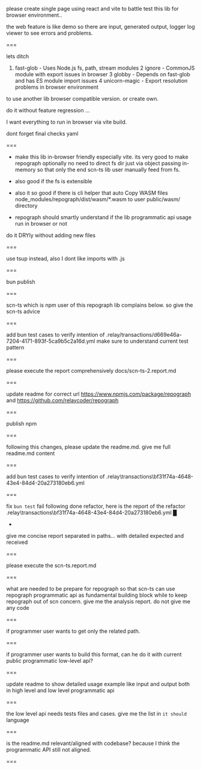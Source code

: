 please create single page using react and vite to battle test this lib for browser environment..

the web feature is like demo so there are input, generated output, logger log viewer to see errors and problems.

===

lets ditch
1. fast-glob - Uses Node.js fs, path, stream modules
2 ignore - CommonJS module with export issues in browser
3 globby - Depends on fast-glob and has ES module import issues
4 unicorn-magic - Export resolution problems in browser environment

to use another lib browser compatible version. or create own.

do it without feature regression ...

I want everything to run in browser via vite build.

dont forget final checks yaml

===

- make this lib in-browser friendly especially vite. its very good to make repograph optionally no need to
direct fs dir just via object passing in-memory so that only the end scn-ts lib user manually feed from fs.

- also good if the fs is extensible

- also it so good if there is cli helper that auto Copy WASM files node_modules/repograph/dist/wasm/*.wasm to user public/wasm/ directory

- repograph should smartly understand if the lib programmatic api usage run in browser or not

do it DRYly without adding new files

===

use tsup instead, also I dont like imports with .js

===

bun publish

===

scn-ts which is npm user of this repograph lib complains below. so give the scn-ts advice

===

add bun test cases to verify intention of  .relay/transactions/d669e46a-7204-4171-893f-5ca9b5c2a16d.yml make sure to understand current test pattern

===

please execute the report comprehensively docs/scn-ts-2.report.md

===

update readme for correct url https://www.npmjs.com/package/repograph and https://github.com/relaycoder/repograph

===

publish npm

===

following this changes, please update the readme.md. give me full readme.md content

===

add bun test cases to verify intention of .relay\transactions\bf31f74a-4648-43e4-84d4-20a273180eb6.yml

===

fix `bun test` fail following done refactor, here is the report of the refactor .relay\transactions\bf31f74a-4648-43e4-84d4-20a273180eb6.yml █

-

give me concise report separated in paths... with detailed expected and received

===

please execute the scn-ts.report.md

===

what are needed to be prepare for repograph so that scn-ts can use repograph programmatic api as fundamental building block while to keep repograph out of scn concern. give me the analysis report. do not give me any code

===

if programmer user wants to get only the related path.

===

if programmer user wants to build this format, can he do it with current public programmatic low-level api?

===

update readme to show detailed usage example like input and output both in high level and low level programmatic api

===

the low level api needs tests files and cases. give me the list in `it should` language

===

is the readme.md relevant/aligned with codebase? because I think the programmatic API still not aligned.

===
